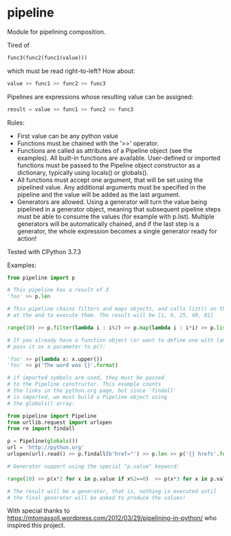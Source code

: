 # pipeline

Module for pipelining composition.

Tired of

```python
func3(func2(func1(value)))
```
which must be read right-to-left? How about:

```python
value >> func1 >> func2 >> func3
```

Pipelines are expressions whose resulting value can be assigned:

```python
result = value >> func1 >> func2 >> func3
```

Rules:
 * First value can be any python value
 * Functions must be chained with the '>>' operator.
 * Functions are called as attributes of a Pipeline object (see the examples). All built-in functions are available. User-defined or imported functions must be passed to the Pipeline object constructor as a dictionary, typically using locals() or globals().
 * All functions must accept one argument, that will be set using the pipelined value.
    Any additional arguments must be specified in the pipeline and the value will be added
    as the last argument.
 * Generators are allowed. Using a generator will turn the value being pipelined in a generator object, meaning that subsequent pipeline steps must be able to consume the values (for example with p.list). Multiple generators will be automatically chained, and if the last step is a generator, the whole expression becomes a single generator ready for action!

Tested with CPython 3.7.3

Examples:
```python
from pipeline import p

# This pipeline has a result of 3
'foo' >> p.len

# This pipeline chains filters and maps objects, and calls list() on them
# at the end to execute them. The result will be [1, 9, 25, 49, 81]

range(10) >> p.filter(lambda i : i%2) >> p.map(lambda i : i*i) >> p.list

# If you already have a function object (or want to define one with lambda),
# pass it as a parameter to p():

'foo' >> p(lambda x: x.upper())
'foo' >> p('The word was {}'.format)

# if imported symbols are used, they must be passed
# to the Pipeline constructor. This example counts
# the links in the python.org page, but since 'findall'
# is imported, we must build a Pipeline object using
# the globals() array:

from pipeline import Pipeline
from urllib.request import urlopen
from re import findall

p = Pipeline(globals())
url = 'http://python.org'
urlopen(url).read() >> p.findall(b'href="') >> p.len >> p('{} hrefs'.format)

# Generator support using the special "p.value" keyword:

range(10) >> p(x*2 for x in p.value if x%2==0)  >> p(x*3 for x in p.value)

# The result will be a generator, that is, nothing is executed until
# the final generator will be asked to produce the values!

```
With special thanks to https://mtomassoli.wordpress.com/2012/03/29/pipelining-in-python/ who inspired this project.
